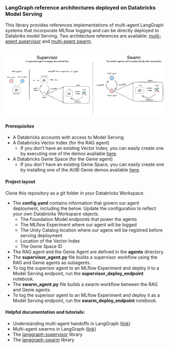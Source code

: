 ### LangGraph reference architectures deployed on Databricks Model Serving

This library provides references implementations of multi-agent LangGraph systems that incorporate MLflow logging and can be directly deployed to Databriks model Serving. Two architecture references are available: [multi-agent supervisor](https://langchain-ai.github.io/langgraph/agents/multi-agent/#supervisor) and [multi-agent swarm](https://langchain-ai.github.io/langgraph/agents/multi-agent/#swarm).  
<br>
<br>
![langgraph architectures](img/supervisor_swarm_architectures.png)

#### Prerequisites
 - A Databricks accounts with access to Model Serving
 - A Databricks Vector Index (for the RAG agent)
   - If you don't have an existing Vector Index, you can easily create one by executing one of the demos available [here](https://www.databricks.com/resources/demos/tutorials/data-science-and-ai/lakehouse-ai-deploy-your-llm-chatbot?itm_data=demo_center). 
 - A Databricks Genie Space (for the Genie agent)
   - If you don't have an existing Genie Space, you can easily create one by installing one of the AI/BI Genie demos available [here](https://www.databricks.com/resources/demos/tutorials?itm_data=demo_center#data-warehouse-and-bi).

#### Project layout
Clone this repository as a git folder in your Databricks Workspace.
 - The **config.yaml** contains information that govern our agent deployment, including the below. Update the configuration to reflect your own Databricks Workspace objects. 
     - The Foundation Model endpoints that power the agents
     - The MLflow Experiment where our agent will be logged
     - The Unity Catalog location where our agens will be registred before serving deployment
     - Location of the Vector Index
     - The Genie Space ID
 - The RAG agent and the Genie Agent are defined in the **agents** directory.
 - The **supervisor_agent.py** file builds a supervisor workflow using the RAG and Genie agents as subagents.
 - To log the superisor agent to an MLflow Experiment and deploy it to a Model Serving endpoint, run the **supervisor_deploy_endpoint** notebook.
 - The **swarm_agent.py** file builds a swarm workflow between the RAG and Genie agents.
 - To log the superisor agent to an MLflow Experiment and deploy it as a Model Serving endpoint, run the **swarm_deploy_endpoint** notebook.


#### Helpful documentation and tutorials:
 - Understanding multi-agent handoffs in LangGraph ([link](https://www.youtube.com/watch?v=WTr6mHTw5cM))
 - Multi-agent swarms in LangGraph ([link](https://www.youtube.com/watch?v=JeyDrn1dSUQ))
 - The [langgraph-supervisor](https://github.com/langchain-ai/langgraph-supervisor-py) library
 - The [langgraph-swarm](https://github.com/langchain-ai/langgraph-swarm-py) library



